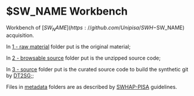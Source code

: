 # $SW_NAME Workbench

Workbench of [$SW_NAME](https://github.com/Unipisa/SWH-$SW_NAME) acquisition.

In [1 - raw material](./1-raw_material) folder put is the original material;

In [2 - browsable source](./2-browsable_source) folder put is the unzipped source code;

In [3 - source](./3-source) folder put is the curated source code to build the synthetic git by [DT2SG](https://github.com/Unipisa/DIUNIPI-SWH-SSGC);;

Files in [metadata](/.metadata) folders are as described by [SWHAP-PISA](https://github.com/Unipisa/SWHAP-PISA) guidelines.
